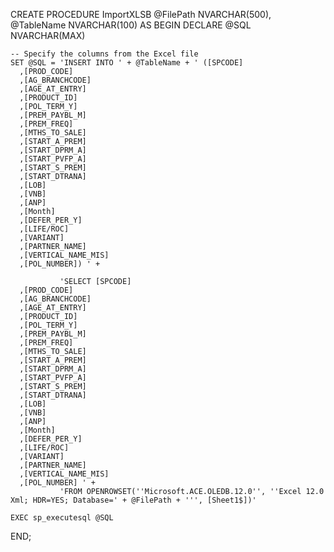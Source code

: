 CREATE PROCEDURE ImportXLSB 
    @FilePath NVARCHAR(500), 
    @TableName NVARCHAR(100)
AS
BEGIN
    DECLARE @SQL NVARCHAR(MAX)
    
    -- Specify the columns from the Excel file
    SET @SQL = 'INSERT INTO ' + @TableName + ' ([SPCODE]
      ,[PROD_CODE]
      ,[AG_BRANCHCODE]
      ,[AGE_AT_ENTRY]
      ,[PRODUCT_ID]
      ,[POL_TERM_Y]
      ,[PREM_PAYBL_M]
      ,[PREM_FREQ]
      ,[MTHS_TO_SALE]
      ,[START_A_PREM]
      ,[START_DPRM_A]
      ,[START_PVFP_A]
      ,[START_S_PREM]
      ,[START_DTRANA]
      ,[LOB]
      ,[VNB]
      ,[ANP]
      ,[Month]
      ,[DEFER_PER_Y]
      ,[LIFE/ROC]
      ,[VARIANT]
      ,[PARTNER_NAME]
      ,[VERTICAL_NAME_MIS]
      ,[POL_NUMBER]) ' + 

               'SELECT [SPCODE]
      ,[PROD_CODE]
      ,[AG_BRANCHCODE]
      ,[AGE_AT_ENTRY]
      ,[PRODUCT_ID]
      ,[POL_TERM_Y]
      ,[PREM_PAYBL_M]
      ,[PREM_FREQ]
      ,[MTHS_TO_SALE]
      ,[START_A_PREM]
      ,[START_DPRM_A]
      ,[START_PVFP_A]
      ,[START_S_PREM]
      ,[START_DTRANA]
      ,[LOB]
      ,[VNB]
      ,[ANP]
      ,[Month]
      ,[DEFER_PER_Y]
      ,[LIFE/ROC]
      ,[VARIANT]
      ,[PARTNER_NAME]
      ,[VERTICAL_NAME_MIS]
      ,[POL_NUMBER] ' + 
               'FROM OPENROWSET(''Microsoft.ACE.OLEDB.12.0'', ''Excel 12.0 Xml; HDR=YES; Database=' + @FilePath + ''', [Sheet1$])'
    
    EXEC sp_executesql @SQL
END;

